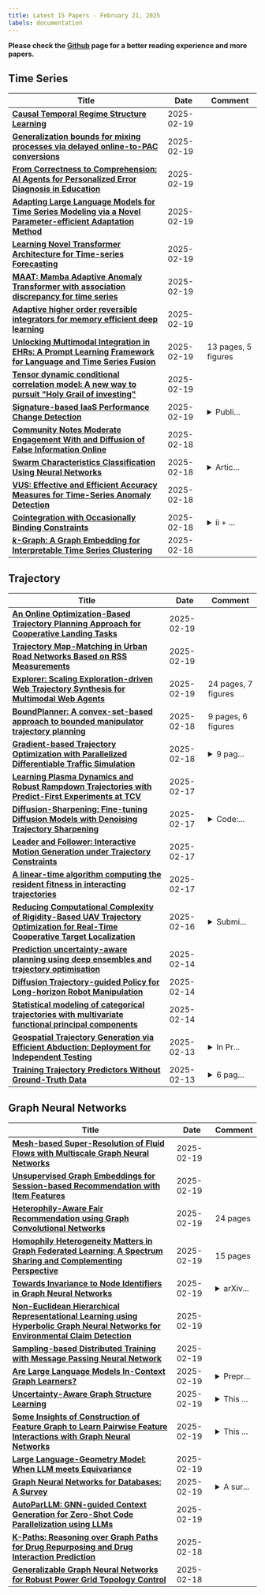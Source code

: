 ```yaml
---
title: Latest 15 Papers - February 21, 2025
labels: documentation
---
```

**Please check the [Github](https://github.com/zezhishao/MTS_Daily_ArXiv) page for a better reading experience and more papers.**

## Time Series
| **Title** | **Date** | **Comment** |
| --- | --- | --- |
| **[Causal Temporal Regime Structure Learning](http://arxiv.org/abs/2311.01412v3)** | 2025-02-19 |  |
| **[Generalization bounds for mixing processes via delayed online-to-PAC conversions](http://arxiv.org/abs/2406.12600v3)** | 2025-02-19 |  |
| **[From Correctness to Comprehension: AI Agents for Personalized Error Diagnosis in Education](http://arxiv.org/abs/2502.13789v1)** | 2025-02-19 |  |
| **[Adapting Large Language Models for Time Series Modeling via a Novel Parameter-efficient Adaptation Method](http://arxiv.org/abs/2502.13725v1)** | 2025-02-19 |  |
| **[Learning Novel Transformer Architecture for Time-series Forecasting](http://arxiv.org/abs/2502.13721v1)** | 2025-02-19 |  |
| **[MAAT: Mamba Adaptive Anomaly Transformer with association discrepancy for time series](http://arxiv.org/abs/2502.07858v2)** | 2025-02-19 |  |
| **[Adaptive higher order reversible integrators for memory efficient deep learning](http://arxiv.org/abs/2410.09537v2)** | 2025-02-19 |  |
| **[Unlocking Multimodal Integration in EHRs: A Prompt Learning Framework for Language and Time Series Fusion](http://arxiv.org/abs/2502.13509v1)** | 2025-02-19 | 13 pages, 5 figures |
| **[Tensor dynamic conditional correlation model: A new way to pursuit "Holy Grail of investing"](http://arxiv.org/abs/2502.13461v1)** | 2025-02-19 |  |
| **[Signature-based IaaS Performance Change Detection](http://arxiv.org/abs/2410.17623v2)** | 2025-02-19 | <details><summary>Publi...</summary><p>Published at ACM Transaction on Internet Technology. The paper was extended from the paper: arXiv:2007.11705</p></details> |
| **[Community Notes Moderate Engagement With and Diffusion of False Information Online](http://arxiv.org/abs/2502.13322v1)** | 2025-02-18 |  |
| **[Swarm Characteristics Classification Using Neural Networks](http://arxiv.org/abs/2403.19572v3)** | 2025-02-18 | <details><summary>Artic...</summary><p>Article published in IEEE TAES. Added IEEE copyright and DOI to accepted version of paper</p></details> |
| **[VUS: Effective and Efficient Accuracy Measures for Time-Series Anomaly Detection](http://arxiv.org/abs/2502.13318v1)** | 2025-02-18 |  |
| **[Cointegration with Occasionally Binding Constraints](http://arxiv.org/abs/2211.09604v3)** | 2025-02-18 | <details><summary>ii + ...</summary><p>ii + 58 pp., 4 figures</p></details> |
| **[$k$-Graph: A Graph Embedding for Interpretable Time Series Clustering](http://arxiv.org/abs/2502.13049v1)** | 2025-02-18 |  |

## Trajectory
| **Title** | **Date** | **Comment** |
| --- | --- | --- |
| **[An Online Optimization-Based Trajectory Planning Approach for Cooperative Landing Tasks](http://arxiv.org/abs/2502.13823v1)** | 2025-02-19 |  |
| **[Trajectory Map-Matching in Urban Road Networks Based on RSS Measurements](http://arxiv.org/abs/2502.01280v2)** | 2025-02-19 |  |
| **[Explorer: Scaling Exploration-driven Web Trajectory Synthesis for Multimodal Web Agents](http://arxiv.org/abs/2502.11357v2)** | 2025-02-19 | 24 pages, 7 figures |
| **[BoundPlanner: A convex-set-based approach to bounded manipulator trajectory planning](http://arxiv.org/abs/2502.13286v1)** | 2025-02-18 | 9 pages, 6 figures |
| **[Gradient-based Trajectory Optimization with Parallelized Differentiable Traffic Simulation](http://arxiv.org/abs/2412.16750v2)** | 2025-02-18 | <details><summary>9 pag...</summary><p>9 pages, 6 figures, 3 tables</p></details> |
| **[Learning Plasma Dynamics and Robust Rampdown Trajectories with Predict-First Experiments at TCV](http://arxiv.org/abs/2502.12327v1)** | 2025-02-17 |  |
| **[Diffusion-Sharpening: Fine-tuning Diffusion Models with Denoising Trajectory Sharpening](http://arxiv.org/abs/2502.12146v1)** | 2025-02-17 | <details><summary>Code:...</summary><p>Code: https://github.com/Gen-Verse/Diffusion-Sharpening</p></details> |
| **[Leader and Follower: Interactive Motion Generation under Trajectory Constraints](http://arxiv.org/abs/2502.11563v1)** | 2025-02-17 |  |
| **[A linear-time algorithm computing the resident fitness in interacting trajectories](http://arxiv.org/abs/2502.11561v1)** | 2025-02-17 |  |
| **[Reducing Computational Complexity of Rigidity-Based UAV Trajectory Optimization for Real-Time Cooperative Target Localization](http://arxiv.org/abs/2502.11278v1)** | 2025-02-16 | <details><summary>Submi...</summary><p>Submitted to ION ITM 2025</p></details> |
| **[Prediction uncertainty-aware planning using deep ensembles and trajectory optimisation](http://arxiv.org/abs/2502.10585v1)** | 2025-02-14 |  |
| **[Diffusion Trajectory-guided Policy for Long-horizon Robot Manipulation](http://arxiv.org/abs/2502.10040v1)** | 2025-02-14 |  |
| **[Statistical modeling of categorical trajectories with multivariate functional principal components](http://arxiv.org/abs/2502.09986v1)** | 2025-02-14 |  |
| **[Geospatial Trajectory Generation via Efficient Abduction: Deployment for Independent Testing](http://arxiv.org/abs/2407.06447v2)** | 2025-02-13 | <details><summary>In Pr...</summary><p>In Proceedings ICLP 2024, arXiv:2502.08453</p></details> |
| **[Training Trajectory Predictors Without Ground-Truth Data](http://arxiv.org/abs/2502.08957v1)** | 2025-02-13 | <details><summary>6 pag...</summary><p>6 pages, 6 figures, IEEE INTELLIGENT VEHICLES SYMPOSIUM (IV 2025)</p></details> |

## Graph Neural Networks
| **Title** | **Date** | **Comment** |
| --- | --- | --- |
| **[Mesh-based Super-Resolution of Fluid Flows with Multiscale Graph Neural Networks](http://arxiv.org/abs/2409.07769v3)** | 2025-02-19 |  |
| **[Unsupervised Graph Embeddings for Session-based Recommendation with Item Features](http://arxiv.org/abs/2502.13763v1)** | 2025-02-19 |  |
| **[Heterophily-Aware Fair Recommendation using Graph Convolutional Networks](http://arxiv.org/abs/2402.03365v3)** | 2025-02-19 | 24 pages |
| **[Homophily Heterogeneity Matters in Graph Federated Learning: A Spectrum Sharing and Complementing Perspective](http://arxiv.org/abs/2502.13732v1)** | 2025-02-19 | 15 pages |
| **[Towards Invariance to Node Identifiers in Graph Neural Networks](http://arxiv.org/abs/2502.13660v1)** | 2025-02-19 | <details><summary>arXiv...</summary><p>arXiv admin note: text overlap with arXiv:2411.02271</p></details> |
| **[Non-Euclidean Hierarchical Representational Learning using Hyperbolic Graph Neural Networks for Environmental Claim Detection](http://arxiv.org/abs/2502.13628v1)** | 2025-02-19 |  |
| **[Sampling-based Distributed Training with Message Passing Neural Network](http://arxiv.org/abs/2402.15106v4)** | 2025-02-19 |  |
| **[Are Large Language Models In-Context Graph Learners?](http://arxiv.org/abs/2502.13562v1)** | 2025-02-19 | <details><summary>Prepr...</summary><p>Preprint, under review</p></details> |
| **[Uncertainty-Aware Graph Structure Learning](http://arxiv.org/abs/2502.12618v2)** | 2025-02-19 | <details><summary>This ...</summary><p>This paper has been accepted by TheWebConf 2025</p></details> |
| **[Some Insights of Construction of Feature Graph to Learn Pairwise Feature Interactions with Graph Neural Networks](http://arxiv.org/abs/2502.13471v1)** | 2025-02-19 | <details><summary>This ...</summary><p>This is the draft before submitting to any journal</p></details> |
| **[Large Language-Geometry Model: When LLM meets Equivariance](http://arxiv.org/abs/2502.11149v2)** | 2025-02-19 |  |
| **[Graph Neural Networks for Databases: A Survey](http://arxiv.org/abs/2502.12908v2)** | 2025-02-19 | <details><summary>A sur...</summary><p>A survey focus on GNNs and databases. 9 pages, 4 figures</p></details> |
| **[AutoParLLM: GNN-guided Context Generation for Zero-Shot Code Parallelization using LLMs](http://arxiv.org/abs/2310.04047v3)** | 2025-02-19 |  |
| **[K-Paths: Reasoning over Graph Paths for Drug Repurposing and Drug Interaction Prediction](http://arxiv.org/abs/2502.13344v1)** | 2025-02-18 |  |
| **[Generalizable Graph Neural Networks for Robust Power Grid Topology Control](http://arxiv.org/abs/2501.07186v2)** | 2025-02-18 |  |

